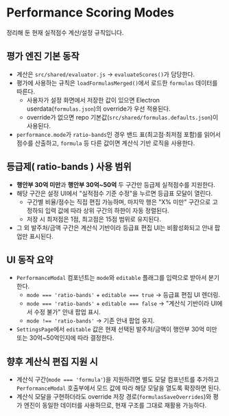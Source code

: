 # Performance Scoring Modes

정리해 둔 현재 실적점수 계산/설정 규칙입니다.

## 평가 엔진 기본 동작
- 계산은 `src/shared/evaluator.js` → `evaluateScores()`가 담당한다.
- 평가에 사용하는 규칙은 `loadFormulasMerged()`에서 로드한 `formulas` 데이터를 따른다.
  - 사용자가 설정 화면에서 저장한 값이 있으면 Electron userdata(`formulas.json`)의 override가 우선 적용된다.
  - override가 없으면 repo 기본값(`src/shared/formulas.defaults.json`)이 사용된다.
- `performance.mode`가 `ratio-bands`인 경우 밴드 표(최고점·최저점 포함)를 읽어서 점수를 산출하고, `formula` 등 다른 값이면 계산식 기반 로직을 사용한다.

## 등급제( ratio-bands ) 사용 범위
- **행안부 30억 미만**과 **행안부 30억~50억** 두 구간만 등급제 실적점수를 지원한다.
- 해당 구간은 설정 UI에서 "실적점수 기준 수정"을 누르면 등급표 모달이 열린다.
  - 구간별 비율/점수는 직접 편집 가능하며, 마지막 행은 "X% 미만" 구간으로 고정하되 입력 값에 따라 상위 구간의 하한이 자동 정렬된다.
  - 저장 시 최저점은 1점, 최고점은 15점 범위로 유지된다.
- 그 외 발주처/금액 구간은 계산식 기반이라 등급표 편집 UI는 비활성화되고 안내 팝업만 표시된다.

## UI 동작 요약
- `PerformanceModal` 컴포넌트는 `mode`와 `editable` 플래그를 입력으로 받아서 분기한다.
  - `mode === 'ratio-bands'` + `editable === true` → 등급표 편집 UI 렌더링.
  - `mode === 'ratio-bands'` + `editable === false` → "계산식 기반이라 UI에서 수정 불가" 안내 팝업 표시.
  - `mode !== 'ratio-bands'` → 기존 안내 팝업 유지.
- `SettingsPage`에서 `editable` 값은 현재 선택된 발주처/금액이 행안부 30억 미만 또는 30억~50억인지에 따라 결정한다.

## 향후 계산식 편집 지원 시
- 계산식 구간(`mode === 'formula'`)을 지원하려면 별도 모달 컴포넌트를 추가하고 `PerformanceModal` 호출부에서 모드 값에 따라 해당 모달을 열도록 확장하면 된다.
- 계산식 모달을 구현하더라도 override 저장 경로(`formulasSaveOverrides`)와 평가 엔진이 동일한 데이터를 사용하므로, 현재 구조를 그대로 재활용 가능하다.

